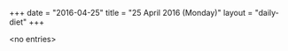 +++
date = "2016-04-25"
title = "25 April 2016 (Monday)"
layout = "daily-diet"
+++


\<no entries\>

